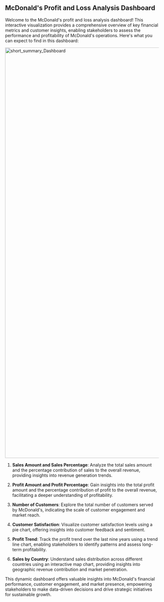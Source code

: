 ## McDonald's Profit and Loss Analysis Dashboard

Welcome to the McDonald's profit and loss analysis dashboard! This interactive visualization provides a comprehensive overview of key financial metrics and customer insights, enabling stakeholders to assess the performance and profitability of McDonald's operations. Here's what you can expect to find in this dashboard:

<img width="1343" alt="short_summary_Dashboard" src="https://github.com/Hemant190894/main/assets/145144520/aab6aabb-cb74-4abc-a8cf-1b6768a5d70c">

1. **Sales Amount and Sales Percentage**: Analyze the total sales amount and the percentage contribution of sales to the overall revenue, providing insights into revenue generation trends.

2. **Profit Amount and Profit Percentage**: Gain insights into the total profit amount and the percentage contribution of profit to the overall revenue, facilitating a deeper understanding of profitability.

3. **Number of Customers**: Explore the total number of customers served by McDonald's, indicating the scale of customer engagement and market reach.

4. **Customer Satisfaction**: Visualize customer satisfaction levels using a pie chart, offering insights into customer feedback and sentiment.

5. **Profit Trend**: Track the profit trend over the last nine years using a trend line chart, enabling stakeholders to identify patterns and assess long-term profitability.

6. **Sales by Country**: Understand sales distribution across different countries using an interactive map chart, providing insights into geographic revenue contribution and market penetration.

This dynamic dashboard offers valuable insights into McDonald's financial performance, customer engagement, and market presence, empowering stakeholders to make data-driven decisions and drive strategic initiatives for sustainable growth.

